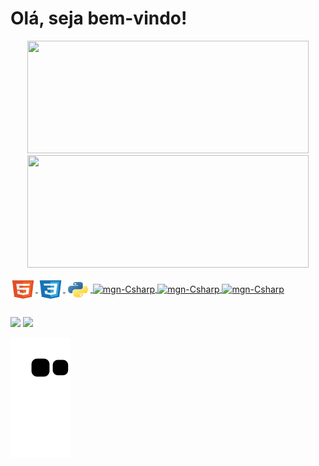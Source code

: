 # Olá, seja bem-vindo!

<div align="center">
  <a href="https://github.com/GabrielMagan">
  <img height="180em" width="450em" src="https://github-readme-stats.vercel.app/api?username=GabrielMagan&show_icons=true&theme=midnight-purple&include_all_commits=true&count_private=true"/>
  <img height="180em" width="450em" src="https://github-readme-stats.vercel.app/api/top-langs/?username=GabrielMagan&layout=compact&langs_count=7&theme=midnight-purple"/>
</div>
  
<div style="display: inline_block"><br>
  <img align="center" alt="mgn-HTML" height="30" width="40" src="https://raw.githubusercontent.com/devicons/devicon/master/icons/html5/html5-original.svg">
  <img align="center" alt="mgn-CSS" height="30" width="40" src="https://raw.githubusercontent.com/devicons/devicon/master/icons/css3/css3-original.svg">
  <img align="center" alt="mgn-Python" height="30" width="40" src="https://raw.githubusercontent.com/devicons/devicon/master/icons/python/python-original.svg">
  <img align="center" alt="mgn-Csharp" height="30" width="40" src="https://cdn.jsdelivr.net/gh/devicons/devicon/icons/cplusplus/cplusplus-original.svg">
  <img align="center" alt="mgn-Csharp" height="30" width="40" src="https://cdn.jsdelivr.net/gh/devicons/devicon/icons/arduino/arduino-original.svg">
  <img align="center" alt="mgn-Csharp" height="30" width="40" src="https://cdn.jsdelivr.net/gh/devicons/devicon/icons/raspberrypi/raspberrypi-original.svg">
  
  ##
  
<div> 
  <a href = "mailto:gabrielmagan2@gmail.com"><img src="https://img.shields.io/badge/-Gmail-%23333?style=for-the-badge&logo=gmail&logoColor=red" target="_blank"></a>
  <a href="https://www.linkedin.com/in/gabrielmmagan" target="_blank"><img src="https://img.shields.io/badge/-LinkedIn-%230077B5?style=for-the-badge&logo=linkedin&logoColor=white" target="_blank"></a> 
  
  ![Snake animation](https://github.com/rafaballerini/rafaballerini/blob/output/github-contribution-grid-snake.svg)
 
</div>
